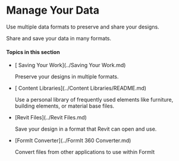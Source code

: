 # Manage Your Data
Use multiple data formats to preserve and share your designs.
 
Share and save your data in many formats.

  

#### Topics in this section

* [ Saving Your Work](../Saving Your Work.md)
    
    Preserve your designs in multiple formats.
* [ Content Libraries](../Content Libraries/README.md)
    
    Use a personal library of frequently used elements like furniture, building elements, or material base files.
* [Revit Files](../Revit Files.md)
    
    Save your design in a format that Revit can open and use.
* [FormIt Converter](../FormIt 360 Converter.md)
    
    Convert files from other applications to use within FormIt

